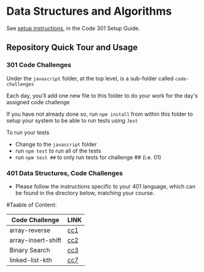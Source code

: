 # Data Structures and Algorithms

See [setup instructions](https://codefellows.github.io/setup-guide/code-301/3-code-challenges), in the Code 301 Setup Guide.

## Repository Quick Tour and Usage

### 301 Code Challenges

Under the `javascript` folder, at the top level, is a sub-folder called `code-challenges`

Each day, you'll add one new file to this folder to do your work for the day's assigned code challenge

If you have not already done so, run `npm install` from within this folder to setup your system to be able to run tests using `Jest`

To run your tests

- Change to the `javascript` folder
- run `npm test` to run all of the tests
- run `npm test ##` to only run tests for challenge ## (i.e. 01)

### 401 Data Structures, Code Challenges

- Please follow the instructions specific to your 401 language, which can be found in the directory below, matching your course.

#Taable of Content:

|Code Challenge  | LINK                          |
|----------------|-------------------------------|
|array-reverse   | [cc1](python/code-challenges/array_reverse/README.md)
|array-insert-shift|[cc2](python/code-challenges/array_insert_shift/readme.md)|
|Binary Search|[cc3](python/code-challenges/BinarySearch/Readme.md)|
|linked-list-kth|[cc7](python/code-challenges/linked-list-kth/Readme.md)|


